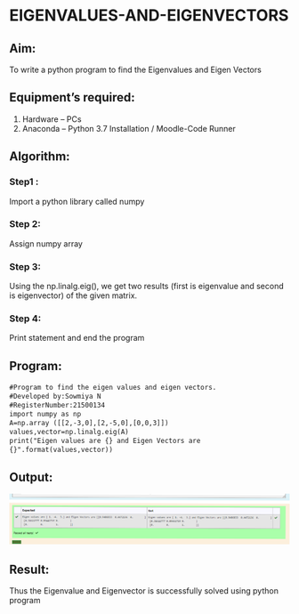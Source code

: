 # EIGENVALUES-AND-EIGENVECTORS
## Aim:
To write a python program to find the Eigenvalues and Eigen Vectors
## Equipment’s required:
1. 	Hardware – PCs
2. 	Anaconda – Python 3.7 Installation / Moodle-Code Runner
## Algorithm:
### Step1 :
 Import a python library called numpy
### Step 2:
Assign numpy array  
### Step 3:
 Using the np.linalg.eig(),  we get two results (first is eigenvalue and second is eigenvector) of the given matrix.
### Step 4:
 Print statement and end the program

## Program:
```
#Program to find the eigen values and eigen vectors.
#Developed by:Sowmiya N 
#RegisterNumber:21500134
import numpy as np
A=np.array ([[2,-3,0],[2,-5,0],[0,0,3]])
values,vector=np.linalg.eig(A)
print("Eigen values are {} and Eigen Vectors are {}".format(values,vector))

```

## Output:

![output](./maths4.png)

## Result:
Thus the Eigenvalue and Eigenvector is successfully solved using python program
